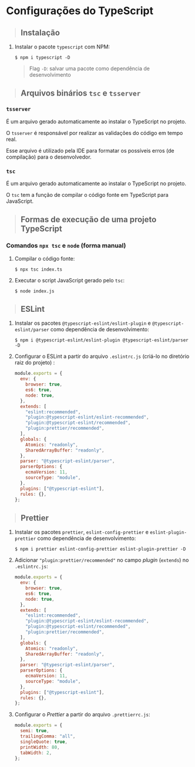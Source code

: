 # Configurações do TypeScript

> ## **Instalação**

1. Instalar o pacote `typescript` com NPM:

   ```shell
   $ npm i typescript -D
   ```

   > Flag `-D`: salvar uma pacote como dependência de desenvolvimento

> ## **Arquivos binários `tsc` e `tsserver`**

### **`tsserver`**

É um arquivo gerado automaticamente ao instalar o TypeScript no projeto.

O `tsserver` é responsável por realizar as validações do código em tempo real.

Esse arquivo é utilizado pela IDE para formatar os possíveis erros (de compilação) para o desenvolvedor.

### **`tsc`**

É um arquivo gerado automaticamente ao instalar o TypeScript no projeto.

O `tsc` tem a função de compilar o código fonte em TypeScript para JavaScript.

> ## **Formas de execução de uma projeto TypeScript**

### **Comandos `npx tsc` e `node` (forma manual)**

1. Compilar o código fonte:

   ```shell
   $ npx tsc index.ts
   ```

2. Executar o script JavaScript gerado pelo `tsc`:

   ```shell
   $ node index.js
   ```

> ## **ESLint**

1. Instalar os pacotes `@typescript-eslint/eslint-plugin` e `@typescript-eslint/parser` como dependência de desenvolvimento:

    ```shell
    $ npm i @typescript-eslint/eslint-plugin @typescript-eslint/parser -D
    ```

2. Configurar o ESLint a partir do arquivo `.eslintrc.js` (criá-lo no diretório raiz do projeto) :

    ```js
    module.exports = {
      env: {
        browser: true,
        es6: true,
        node: true,
      },
      extends: [
        "eslint:recommended",
        "plugin:@typescript-eslint/eslint-recommended",
        "plugin:@typescript-eslint/recommended",
        "plugin:prettier/recommended",
      ],
      globals: {
        Atomics: "readonly",
        SharedArrayBuffer: "readonly",
      },
      parser: "@typescript-eslint/parser",
      parserOptions: {
        ecmaVersion: 11,
        sourceType: "module",
      },
      plugins: ["@typescript-eslint"],
      rules: {},
    };
    ```

> ## **Prettier**

1. Instalar os pacotes `prettier`, `eslint-config-prettier` e `eslint-plugin-prettier` como dependência de desenvolvimento:

   ```shell
   $ npm i prettier eslint-config-prettier eslint-plugin-prettier -D
   ```

2. Adicionar `"plugin:prettier/recommended"` no campo _plugin_ (`extends`) no `.eslintrc.js`:

   ```js
   module.exports = {
     env: {
       browser: true,
       es6: true,
       node: true,
     },
     extends: [
       "eslint:recommended",
       "plugin:@typescript-eslint/eslint-recommended",
       "plugin:@typescript-eslint/recommended",
       "plugin:prettier/recommended",
     ],
     globals: {
       Atomics: "readonly",
       SharedArrayBuffer: "readonly",
     },
     parser: "@typescript-eslint/parser",
     parserOptions: {
       ecmaVersion: 11,
       sourceType: "module",
     },
     plugins: ["@typescript-eslint"],
     rules: {},
   };
   ```

3. Configurar o _Prettier_ a partir do arquivo `.prettierrc.js`:

   ```js
   module.exports = {
     semi: true,
     trailingComma: "all",
     singleQuote: true,
     printWidth: 80,
     tabWidth: 2,
   };
   ```
